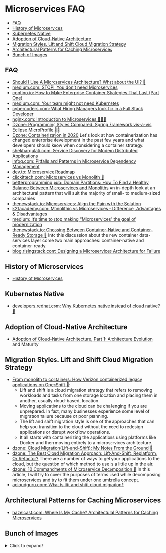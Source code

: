 # Microservices FAQ
- [FAQ](#faq)
- [History of Microservices](#history-of-microservices)
- [Kubernetes Native](#kubernetes-native)
- [Adoption of Cloud-Native Architecture](#adoption-of-cloud-native-architecture)
- [Migration Styles. Lift and Shift Cloud Migration Strategy](#migration-styles-lift-and-shift-cloud-migration-strategy)
- [Architectural Patterns for Caching Microservices](#architectural-patterns-for-caching-microservices)
- [Bunch of Images](#bunch-of-images)
  
## FAQ
- [Should I Use A Microservices Architecture? What about the UI? 🌟](https://www.jamesmichaelhickey.com/microservices-architecture/)
- [medium.com: STOP!! You don’t need Microservices](https://medium.com/@ebin/stop-you-dont-need-microservices-dc732d70b3e0)
- [contino.io: How to Make Enterprise Container Strategies That Last (Part One)](https://www.contino.io/insights/how-to-make-enterprise-container-strategies-that-last-part-one)
- [medium.com: Your team might not need Kubernetes](https://medium.com/faun/your-team-might-not-need-kubernetes-57240e8d554a)
- [cybercoders.com: What Hiring Managers look for in a Full Stack Developer](https://www.cybercoders.com/insights/what-hiring-managers-look-for-in-a-full-stack-developer/)
- [nginx.com: Introduction to Microservices 🌟🌟🌟](https://www.nginx.com/blog/introduction-to-microservices/)
- [Dzone: Programming Styles Compared: Spring Framework vis-a-vis Eclipse MicroProfile 🌟🌟](https://dzone.com/articles/programming-styles-spring-boot-vis-a-vis-with-ecli)
- [Dzone: Containerization in 2020](https://dzone.com/articles/containerization-in-2020) Let's look at how containerization has changed enterprise development in the past few years and what developers should know when considering a container strategy.
- [shekhargulati.com: Service Discovery for Modern Distributed Applications](https://shekhargulati.com/2018/08/01/week-1-service-discovery-for-modern-distributed-applications/)
- [infoq.com: Pitfalls and Patterns in Microservice Dependency Management](https://www.infoq.com/articles/pitfalls-patterns-microservice-dependency-management/)
- [dev.to: Microservice Roadmap](https://dev.to/majidqafouri/microservice-roadmap-4mci)
- [clickittech.com: Microservices vs Monolith 🌟](https://www.clickittech.com/devops/microservices-vs-monolith/)
- [betterprogramming.pub: Domain Partitions: How To Find a Healthy Balance Between Microservices and Monoliths](https://betterprogramming.pub/domain-partitions-how-to-find-a-healthy-balance-between-microservices-and-monoliths-2cd74206559) An in-depth look at an architectural pattern that will suit the majority of small- to medium-sized companies
- [thenewstack.io: Microservices: Align the Pain with the Solution](https://thenewstack.io/microservices-align-the-pain-with-the-solution/)
- [k21academy.com: Monolithic vs Microservices – Difference, Advantages & Disadvantages](https://k21academy.com/docker-kubernetes/monolithic-vs-microservices/)
- [medium: It’s time to stop making “Microservices” the goal of modernization](https://medium.com/ibm-garage/its-time-to-stop-making-microservices-the-goal-of-modernization-71758b400287)
- [thenewstack.io: Choosing Between Container-Native and Container-Ready Storage 🌟](https://thenewstack.io/choosing-between-container-native-and-container-ready-storage/) Into this discussion about the new container data-services layer come two main approaches: container-native and container-ready.
- [blog.risingstack.com: Designing a Microservices Architecture for Failure](https://blog.risingstack.com/designing-microservices-architecture-for-failure/)

## History of Microservices
- [History of Microservices](https://bit.ly/kubeappserver)

## Kubernetes Native
- [developers.redhat.com: Why Kubernetes native instead of cloud native? 🌟](https://developers.redhat.com/blog/2020/04/08/why-kubernetes-native-instead-of-cloud-native/)

## Adoption of Cloud-Native Architecture
- [Adoption of Cloud-Native Architecture, Part 1: Architecture Evolution and Maturity](https://www.infoq.com/articles/cloud-native-architecture-adoption-part1/)

## Migration Styles. Lift and Shift Cloud Migration Strategy
- [From monolith to containers: How Verizon containerized legacy applications on OpenShift 🌟](https://www.youtube.com/watch?v=Q6i0LK4vHsU):
    - Lift and shift is a cloud migration strategy that refers to removing workloads and tasks from one storage location and placing them in another, usually cloud-based, location.
    - Moving applications to the cloud can be challenging if you are unprepared. In fact, many businesses experience some level of migration failure because of poor planning.
    - The lift and shift migration style is one of the approaches that can help you transition to the cloud without the need to redesign applications or disrupt workflow operations.
    - It all starts with containerizing the applications using platforms like Docker and then moving entirely to a microservices architecture.
- [dzone: Cloud Migration(Lift-and-Shift): My Notes From the Ground 🌟](https://dzone.com/articles/lift-and-shift-my-experience-on-the-ground)
- [dzone: The Best Cloud Migration Approach: Lift-And-Shift, Replatform, Or Refactor?](https://dzone.com/articles/the-best-cloud-migration-approach-lift-and-shift-r) There are a number of ways to get your applications to the cloud, but the question of which method to use is a little up in the air.
- [dzone: 10 Commandments of Microservice Decomposition 🌟](https://dzone.com/articles/10-commandments-on-microservice-decomposition) In this article, I will try to cover the purposes of terms used while decomposing microservices and try to fit them under one umbrella concept.
- [acloudguru.com: What is lift and shift cloud migration?](https://acloudguru.com/blog/business/what-is-lift-and-shift-cloud-migration)

## Architectural Patterns for Caching Microservices
- [hazelcast.com: Where Is My Cache? Architectural Patterns for Caching Microservices](https://hazelcast.com/blog/architectural-patterns-for-caching-microservices/)

## Bunch of Images
<details>
  <summary>Click to expand!</summary>

<center>
[![history of microservices](images/history_of_microservices.png)](https://bit.ly/kubeappserver)

[![microservice arch](images/microservice_arch.png)](https://medium.com/javarevisited/10-free-spring-boot-tutorials-and-courses-for-java-developers-53dfe084587e)

[![Full Stack developer](images/Full_Stack_cybercoders.png)](https://www.cybercoders.com/insights/what-hiring-managers-look-for-in-a-full-stack-developer/)

[![from_monolith_to_containers](images/from_monolith_to_containers.jpg)](https://www.youtube.com/watch?v=Q6i0LK4vHsU)
</center>
</details>